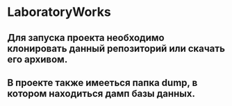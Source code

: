 # LaboratoryWorks
## Для запуска проекта необходимо клонировать данный репозиторий или скачать его архивом.
## В проекте также имееться папка dump, в котором находиться дамп базы данных.
